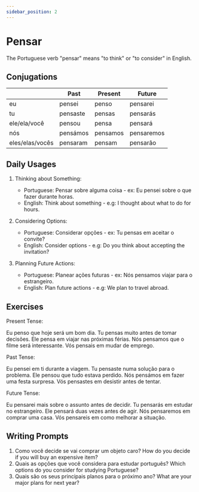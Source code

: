 ```yaml
---
sidebar_position: 2
---
```


# Pensar

The Portuguese verb "pensar" means "to think" or "to consider" in English.

## Conjugations

|                 | Past     | Present  | Future     |
| --------------- | -------- | -------- | ---------- |
| eu              | pensei   | penso    | pensarei   |
| tu              | pensaste | pensas   | pensarás   |
| ele/ela/você    | pensou   | pensa    | pensará    |
| nós             | pensámos | pensamos | pensaremos |
| eles/elas/vocês | pensaram | pensam   | pensarão   |

## Daily Usages

1. Thinking about Something:

   - Portuguese: Pensar sobre alguma coisa - ex: Eu pensei sobre o que fazer durante horas.
   - English: Think about something - e.g: I thought about what to do for hours.

2. Considering Options:

   - Portuguese: Considerar opções - ex: Tu pensas em aceitar o convite?
   - English: Consider options - e.g: Do you think about accepting the invitation?

3. Planning Future Actions:

   - Portuguese: Planear ações futuras - ex: Nós pensamos viajar para o estrangeiro.
   - English: Plan future actions - e.g: We plan to travel abroad.

## Exercises

Present Tense:

Eu penso que hoje será um bom dia.
Tu pensas muito antes de tomar decisões.
Ele pensa em viajar nas próximas férias.
Nós pensamos que o filme será interessante.
Vós pensais em mudar de emprego.

Past Tense:

Eu pensei em ti durante a viagem.
Tu pensaste numa solução para o problema.
Ele pensou que tudo estava perdido.
Nós pensámos em fazer uma festa surpresa.
Vós pensastes em desistir antes de tentar.

Future Tense:

Eu pensarei mais sobre o assunto antes de decidir.
Tu pensarás em estudar no estrangeiro.
Ele pensará duas vezes antes de agir.
Nós pensaremos em comprar uma casa.
Vós pensareis em como melhorar a situação.

## Writing Prompts

1. Como você decide se vai comprar um objeto caro? How do you decide if you will buy an expensive item?
2. Quais as opções que você considera para estudar português? Which options do you consider for studying Portuguese?
3. Quais são os seus principais planos para o próximo ano? What are your major plans for next year?
